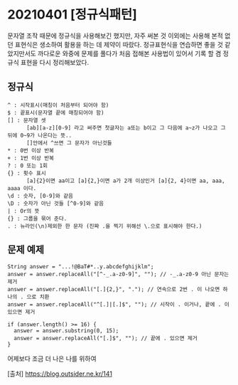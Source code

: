# 20210401 [정규식패턴]
  
  문자열 조작 때문에 정규식을 사용해보긴 했지만, 자주 써본 것 이외에는 사용해 본적 없던 표현식은 생소하여 활용을 하는 데 제약이 따랐다. 
  정규표현식을 연습하면 좋을 것 같았지만서도 까다로운 와중에 문제를 풀다가 처음 접해본 사용법이 있어서 기록 할 겸 정규식 표현을 다시 정리해보았다.

  정규식
--------------
```
^ : 시작표시(매칭이 처음부터 되어야 함)
$ : 끝표시(문자열 끝에 매칭되어야 함)
[] : 문자열 셋
      [ab][a-z][0-9] 라고 써주면 첫글자는 a또는 b이고 그 다음에 a~z가 나오고 그 뒤에 0~9가 나온다는 뜻..
      []안에서 ^쓰면 그 문자가 아닌것들
* : 0번 이상 반복
+ : 1번 이상 반복
? : 0 또는 1회
{} : 횟수 표시
      [a]{2}이면 aa이고 [a]{2,}이면 a가 2개 이상인거 [a]{2, 4}이면 aa, aaa, aaaa 이다.
\d : 숫자, [0-9]와 같음
\D : 숫자가 아닌 것들 [^0-9]와 같음
| : Or의 뜻
{} : 그룹을 묶어 준다.
. : 뉴라인(\n)제외한 한 문자 (진짜 .을 찍기 위해선 \.으로 표시해야 한다.)
```

문제 예제
--------------
```
String answer = "...!@BaT#*..y.abcdefghijklm";
answer = answer.replaceAll("[^-_.a-z0-9]", ""); // -_.a-z0-9 아닌 문자는 제거
answer = answer.replaceAll("[.]{2,}", "."); // 연속으로 2번 . 이 나오면 하나의 . 으로 치환
answer = answer.replaceAll("^[.]|[.]$", ""); // 시작이 . 이거나, 끝에 . 이 있으면 제거

if (answer.length() >= 16) { 
  answer = answer.substring(0, 15);
  answer = answer.replaceAll("[.]$", ""); // 끝에 . 있으면 제거
}
```

어제보다 조금 더 나은 나를 위하여



[출처]
https://blog.outsider.ne.kr/141
